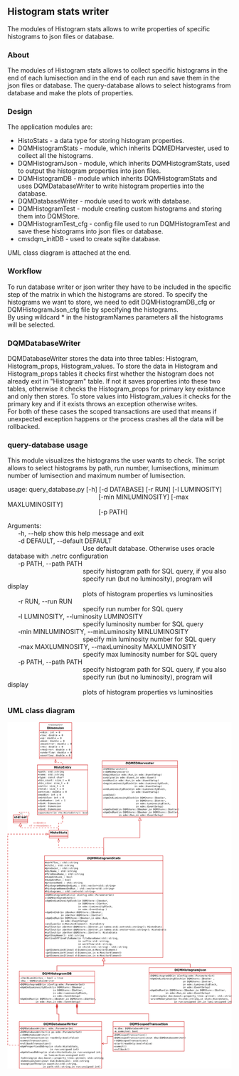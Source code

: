 ## Histogram stats writer
The modules of Histogram stats allows to write properties of specific histograms to json files or database.
### About
The modules of Histogram stats allows to collect specific histograms in the end of each  lumisection and in the end of each run and save them in the json files or database.
The query-database allows to select histograms from database and make the plots of properties.

### Design
The application modules are:
* HistoStats - a data type for storing histogram properties.
* DQMHistogramStats - module, which inherits DQMEDHarvester, used to collect all the histograms.
* DQMHistogramJson - module, which inherits DQMHistogramStats, used to output the histogram properties into json files.
* DQMHistogramDB - module which inherits DQMHistogramStats and uses DQMDatabaseWriter to write histogram properties into the database.
* DQMDatabaseWriter - module used to work with database.
* DQMHistogramTest - module creating custom histograms and storing them into DQMStore.
* DQMHistogramTest_cfg - config file used to run DQMHistogramTest and save these histograms into json files or database.
* cmsdqm_initDB - used to create sqlite database.

UML class diagram is attached at the end.

### Workflow
To run database writer or json writer they have to be included in the specific step of the matrix in which the histograms are stored. To specify the histograms we want to store, we need to edit DQMHistogramDB_cfg or DQMHistogramJson_cfg file by specifying the histograms.<br>
By using wildcard * in the histogramNames parameters all the histograms will be selected.

### DQMDatabaseWriter
DQMDatabaseWriter stores the data into three tables: Histogram, Histogram_props, Histogram_values. To store the data in Histogram and Histogram_props tables it checks first whether the histogram does not already exit in "Histogram" table. If not it saves properties into these two tables, otherwise it checks the Histogram_props for primary key existance and only then stores.
To store values into Histogram_values it checks for the primary key and if it exists throws an exception otherwise writes.<br>
For both of these cases the scoped transactions are used that means if unexpected exception happens or the process crashes all the data will be rollbacked.

### query-database usage
This module visualizes the histograms the user wants to check.
The script allows to select histograms by path, run number, lumisections, minimum number of lumisection and maximum number of lumisection.

usage: query_database.py [-h] [-d DATABASE] [-r RUN] [-l LUMINOSITY]<br>
&nbsp;&nbsp;&nbsp;&nbsp;&nbsp;&nbsp;&nbsp;&nbsp;&nbsp;&nbsp;&nbsp;&nbsp;&nbsp;&nbsp;&nbsp;&nbsp;&nbsp;&nbsp;&nbsp;&nbsp;&nbsp;&nbsp;&nbsp;&nbsp;&nbsp;&nbsp;&nbsp;&nbsp;&nbsp;&nbsp;&nbsp;&nbsp;&nbsp;&nbsp;&nbsp;&nbsp;&nbsp;&nbsp;&nbsp;&nbsp;&nbsp;&nbsp;&nbsp;&nbsp;&nbsp;&nbsp;&nbsp;&nbsp;&nbsp;&nbsp;&nbsp;&nbsp;[-min MINLUMINOSITY] [-max MAXLUMINOSITY]<br>
&nbsp;&nbsp;&nbsp;&nbsp;&nbsp;&nbsp;&nbsp;&nbsp;&nbsp;&nbsp;&nbsp;&nbsp;&nbsp;&nbsp;&nbsp;&nbsp;&nbsp;&nbsp;&nbsp;&nbsp;&nbsp;&nbsp;&nbsp;&nbsp;&nbsp;&nbsp;&nbsp;&nbsp;&nbsp;&nbsp;&nbsp;&nbsp;&nbsp;&nbsp;&nbsp;&nbsp;&nbsp;&nbsp;&nbsp;&nbsp;&nbsp;&nbsp;&nbsp;&nbsp;&nbsp;&nbsp;&nbsp;&nbsp;&nbsp;&nbsp;&nbsp;&nbsp;[-p PATH]

Arguments:<br>
&nbsp;&nbsp;&nbsp;&nbsp;&nbsp;&nbsp;-h, --help            show this help message and exit<br>
&nbsp;&nbsp;&nbsp;&nbsp;&nbsp;&nbsp;-d DEFAULT, --default DEFAULT<br>
&nbsp;&nbsp;&nbsp;&nbsp;&nbsp;&nbsp;&nbsp;&nbsp;&nbsp;&nbsp;&nbsp;&nbsp;&nbsp;&nbsp;&nbsp;&nbsp;&nbsp;&nbsp;&nbsp;&nbsp;&nbsp;&nbsp;&nbsp;&nbsp;&nbsp;&nbsp;&nbsp;&nbsp;&nbsp;&nbsp;&nbsp;&nbsp;&nbsp;&nbsp;&nbsp;&nbsp;&nbsp;&nbsp;&nbsp;&nbsp;&nbsp;&nbsp;&nbsp;Use default database. Otherwise uses oracle database with .netrc configuration<br>
&nbsp;&nbsp;&nbsp;&nbsp;&nbsp;&nbsp;-p PATH, --path PATH<br>
&nbsp;&nbsp;&nbsp;&nbsp;&nbsp;&nbsp;&nbsp;&nbsp;&nbsp;&nbsp;&nbsp;&nbsp;&nbsp;&nbsp;&nbsp;&nbsp;&nbsp;&nbsp;&nbsp;&nbsp;&nbsp;&nbsp;&nbsp;&nbsp;&nbsp;&nbsp;&nbsp;&nbsp;&nbsp;&nbsp;&nbsp;&nbsp;&nbsp;&nbsp;&nbsp;&nbsp;&nbsp;&nbsp;&nbsp;&nbsp;&nbsp;&nbsp;&nbsp;specify histogram path for SQL query, if you also<br>
&nbsp;&nbsp;&nbsp;&nbsp;&nbsp;&nbsp;&nbsp;&nbsp;&nbsp;&nbsp;&nbsp;&nbsp;&nbsp;&nbsp;&nbsp;&nbsp;&nbsp;&nbsp;&nbsp;&nbsp;&nbsp;&nbsp;&nbsp;&nbsp;&nbsp;&nbsp;&nbsp;&nbsp;&nbsp;&nbsp;&nbsp;&nbsp;&nbsp;&nbsp;&nbsp;&nbsp;&nbsp;&nbsp;&nbsp;&nbsp;&nbsp;&nbsp;&nbsp;specify run (but no luminosity), program will display<br>
&nbsp;&nbsp;&nbsp;&nbsp;&nbsp;&nbsp;&nbsp;&nbsp;&nbsp;&nbsp;&nbsp;&nbsp;&nbsp;&nbsp;&nbsp;&nbsp;&nbsp;&nbsp;&nbsp;&nbsp;&nbsp;&nbsp;&nbsp;&nbsp;&nbsp;&nbsp;&nbsp;&nbsp;&nbsp;&nbsp;&nbsp;&nbsp;&nbsp;&nbsp;&nbsp;&nbsp;&nbsp;&nbsp;&nbsp;&nbsp;&nbsp;&nbsp;&nbsp;plots of histogram properties vs luminosities<br>
&nbsp;&nbsp;&nbsp;&nbsp;&nbsp;&nbsp;-r RUN, --run RUN<br>
&nbsp;&nbsp;&nbsp;&nbsp;&nbsp;&nbsp;&nbsp;&nbsp;&nbsp;&nbsp;&nbsp;&nbsp;&nbsp;&nbsp;&nbsp;&nbsp;&nbsp;&nbsp;&nbsp;&nbsp;&nbsp;&nbsp;&nbsp;&nbsp;&nbsp;&nbsp;&nbsp;&nbsp;&nbsp;&nbsp;&nbsp;&nbsp;&nbsp;&nbsp;&nbsp;&nbsp;&nbsp;&nbsp;&nbsp;&nbsp;&nbsp;&nbsp;&nbsp;specify run number for SQL query<br>
&nbsp;&nbsp;&nbsp;&nbsp;&nbsp;&nbsp;-l LUMINOSITY, --luminosity LUMINOSITY<br>
&nbsp;&nbsp;&nbsp;&nbsp;&nbsp;&nbsp;&nbsp;&nbsp;&nbsp;&nbsp;&nbsp;&nbsp;&nbsp;&nbsp;&nbsp;&nbsp;&nbsp;&nbsp;&nbsp;&nbsp;&nbsp;&nbsp;&nbsp;&nbsp;&nbsp;&nbsp;&nbsp;&nbsp;&nbsp;&nbsp;&nbsp;&nbsp;&nbsp;&nbsp;&nbsp;&nbsp;&nbsp;&nbsp;&nbsp;&nbsp;&nbsp;&nbsp;&nbsp;specify luminosity number for SQL query<br>
&nbsp;&nbsp;&nbsp;&nbsp;&nbsp;&nbsp;-min MINLUMINOSITY, --minLuminosity MINLUMINOSITY<br>
&nbsp;&nbsp;&nbsp;&nbsp;&nbsp;&nbsp;&nbsp;&nbsp;&nbsp;&nbsp;&nbsp;&nbsp;&nbsp;&nbsp;&nbsp;&nbsp;&nbsp;&nbsp;&nbsp;&nbsp;&nbsp;&nbsp;&nbsp;&nbsp;&nbsp;&nbsp;&nbsp;&nbsp;&nbsp;&nbsp;&nbsp;&nbsp;&nbsp;&nbsp;&nbsp;&nbsp;&nbsp;&nbsp;&nbsp;&nbsp;&nbsp;&nbsp;&nbsp;specify min luminosity number for SQL query<br>
&nbsp;&nbsp;&nbsp;&nbsp;&nbsp;&nbsp;-max MAXLUMINOSITY, --maxLuminosity MAXLUMINOSITY<br>
&nbsp;&nbsp;&nbsp;&nbsp;&nbsp;&nbsp;&nbsp;&nbsp;&nbsp;&nbsp;&nbsp;&nbsp;&nbsp;&nbsp;&nbsp;&nbsp;&nbsp;&nbsp;&nbsp;&nbsp;&nbsp;&nbsp;&nbsp;&nbsp;&nbsp;&nbsp;&nbsp;&nbsp;&nbsp;&nbsp;&nbsp;&nbsp;&nbsp;&nbsp;&nbsp;&nbsp;&nbsp;&nbsp;&nbsp;&nbsp;&nbsp;&nbsp;&nbsp;specify max luminosity number for SQL query<br>
&nbsp;&nbsp;&nbsp;&nbsp;&nbsp;&nbsp;-p PATH, --path PATH<br>
&nbsp;&nbsp;&nbsp;&nbsp;&nbsp;&nbsp;&nbsp;&nbsp;&nbsp;&nbsp;&nbsp;&nbsp;&nbsp;&nbsp;&nbsp;&nbsp;&nbsp;&nbsp;&nbsp;&nbsp;&nbsp;&nbsp;&nbsp;&nbsp;&nbsp;&nbsp;&nbsp;&nbsp;&nbsp;&nbsp;&nbsp;&nbsp;&nbsp;&nbsp;&nbsp;&nbsp;&nbsp;&nbsp;&nbsp;&nbsp;&nbsp;&nbsp;&nbsp;specify histogram path for SQL query, if you also<br>
&nbsp;&nbsp;&nbsp;&nbsp;&nbsp;&nbsp;&nbsp;&nbsp;&nbsp;&nbsp;&nbsp;&nbsp;&nbsp;&nbsp;&nbsp;&nbsp;&nbsp;&nbsp;&nbsp;&nbsp;&nbsp;&nbsp;&nbsp;&nbsp;&nbsp;&nbsp;&nbsp;&nbsp;&nbsp;&nbsp;&nbsp;&nbsp;&nbsp;&nbsp;&nbsp;&nbsp;&nbsp;&nbsp;&nbsp;&nbsp;&nbsp;&nbsp;&nbsp;specify run (but no luminosity), program will display<br>
&nbsp;&nbsp;&nbsp;&nbsp;&nbsp;&nbsp;&nbsp;&nbsp;&nbsp;&nbsp;&nbsp;&nbsp;&nbsp;&nbsp;&nbsp;&nbsp;&nbsp;&nbsp;&nbsp;&nbsp;&nbsp;&nbsp;&nbsp;&nbsp;&nbsp;&nbsp;&nbsp;&nbsp;&nbsp;&nbsp;&nbsp;&nbsp;&nbsp;&nbsp;&nbsp;&nbsp;&nbsp;&nbsp;&nbsp;&nbsp;&nbsp;&nbsp;&nbsp;plots of histogram properties vs luminosities<br>

### UML class diagram
![alt text](uml_HistoStatsJsonDB.png "Class diagram")
